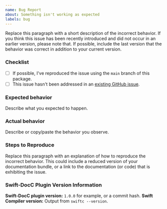 ```yaml
---
name: Bug Report
about: Something isn't working as expected
labels: bug
---
```


<!--
	Thank you for contributing to the Swift-DocC plugin!

	Before you submit your issue, please replace each paragraph
	below with the relevant details for your bug, and complete
	the steps in the checklist by placing an 'x' in each box:
	
	- [x] I've completed this task
	- [ ] This task isn't completed
-->

Replace this paragraph with a short description of the incorrect behavior. 
If you think this issue has been recently introduced and did not occur in an 
earlier version, please note that. If possible, include the last version that 
the behavior was correct in addition to your current version.

### Checklist
- [ ] If possible, I've reproduced the issue using the `main` branch of this package.
- [ ] This issue hasn't been addressed in an [existing GitHub issue](https://github.com/apple/swift-docc-plugin/issues).

### Expected behavior
Describe what you expected to happen.

### Actual behavior
Describe or copy/paste the behavior you observe.

### Steps to Reproduce
Replace this paragraph with an explanation of how to reproduce the incorrect behavior. 
This could include a reduced version of your documentation bundle,
or a link to the documentation (or code) that is exhibiting the issue.

### Swift-DocC Plugin Version Information

**Swift-DocC plugin version:** `1.0.0` for example, or a commit hash.
**Swift Compiler version:** Output from `swiftc --version`.